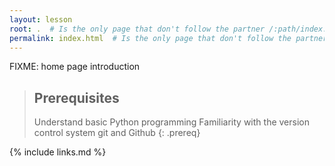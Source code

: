 ```yaml
---
layout: lesson
root: .  # Is the only page that don't follow the partner /:path/index.html
permalink: index.html  # Is the only page that don't follow the partner /:path/index.html
---
```

FIXME: home page introduction

> ## Prerequisites
>
> Understand basic Python programming
> Familiarity with the version control system git and Github
{: .prereq}

{% include links.md %}
